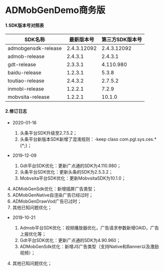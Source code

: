 # ADMobGenDemo商务版

#### 1.SDK版本号对照表

| SDK名称             | 最新版本号  | 第三方SDK版本号 |
| ------------------- | ----------- | ------------ |
| admobgensdk-release | 2.4.3.12092 | 2.4.3.12092  |
| admob-release       | 2.4.3.1     | 2.4.3.1      |
| gdt-release         | 2.3.3.1     | 4.110.980    |
| baidu-release       | 1.2.3.1     | 5.3.8        |
| toutiao-release     | 2.4.3.2    | 2.7.5.2     |
| inmobi-release      | 1.2.2.1     | 7.2.9        |
| mobvsita-release    | 1.2.2.1     | 10.1.0       |



#### 2.修订日志

* 2020-01-16
  
  1. 头条平台SDK升级至2.7.5.2；
  2. 头条平台新版本SDK新增了混淆规则：-keep class com.pgl.sys.ces.* {*;}；
  
* 2019-12-09
  
  1. Gdt平台SDK优化：更新广点通的SDK为4.110.980；
  2. 头条平台SDK优化：更新头条的SDK为2.5.3.2；
  3. Mobvsita平台SDK优化：更新MobvsitaSDK为10.1.0；
4. ADMobGenSdk优化：新增插屏广告类型；
  5. ADMobGenNative自渲染广告已经过时；
  6. ADMobGenDrawVod广告已过时；
  7. 其他已知问题优化；
  
* 2019-10-21
  
  1. Admob平台SDK优化：视频播放器优化，广告请求参数新增OAID，广告上报优化等；
  2. Gdt平台SDK优化：更新广点通的SDK为4.90.960；
  3. ADMobGenSdk优化：新增JS广告类型（支持Native和Banner以及激励视频）；
4. 其他已知问题优化；
  
  
